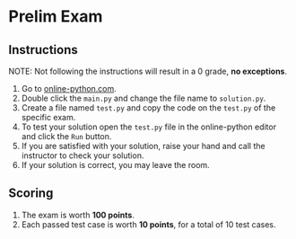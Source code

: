 # Prelim Exam

## Instructions

NOTE: Not following the instructions will result in a 0 grade, **no exceptions**.

1. Go to [online-python.com](https://www.online-python.com/).
2. Double click the `main.py` and change the file name to `solution.py`.
3. Create a file named `test.py` and copy the code on the `test.py` of the specific exam.
4. To test your solution open the `test.py` file in the online-python editor and click the `Run` button.
5. If you are satisfied with your solution, raise your hand and call the instructor to check your solution.
6. If your solution is correct, you may leave the room.

## Scoring

1. The exam is worth **100 points**.
2. Each passed test case is worth **10 points**, for a total of 10 test cases.